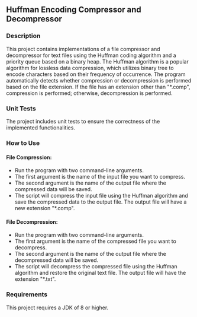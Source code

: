 ## Huffman Encoding Compressor and Decompressor

### Description

This project contains implementations of a file compressor and decompressor for text files using the Huffman coding algorithm and a priority queue based on a binary heap. The Huffman algorithm is a popular algorithm for lossless data compression, which utilizes binary tree to encode characters based on their frequency of occurrence. The program automatically detects whether compression or decompression is performed based on the file extension. If the file has an extension other than "*.comp", compression is performed; otherwise, decompression is performed.

### Unit Tests

The project includes unit tests to ensure the correctness of the implemented functionalities.

### How to Use

#### File Compression:
- Run the program with two command-line arguments.
- The first argument is the name of the input file you want to compress.
- The second argument is the name of the output file where the compressed data will be saved.
- The script will compress the input file using the Huffman algorithm and save the compressed data to the output file. The output file will have a new extension "*.comp".

#### File Decompression:
- Run the program with two command-line arguments.
- The first argument is the name of the compressed file you want to decompress.
- The second argument is the name of the output file where the decompressed data will be saved.
- The script will decompress the compressed file using the Huffman algorithm and restore the original text file. The output file will have the extension "*.txt".

### Requirements

This project requires a JDK of 8 or higher.


